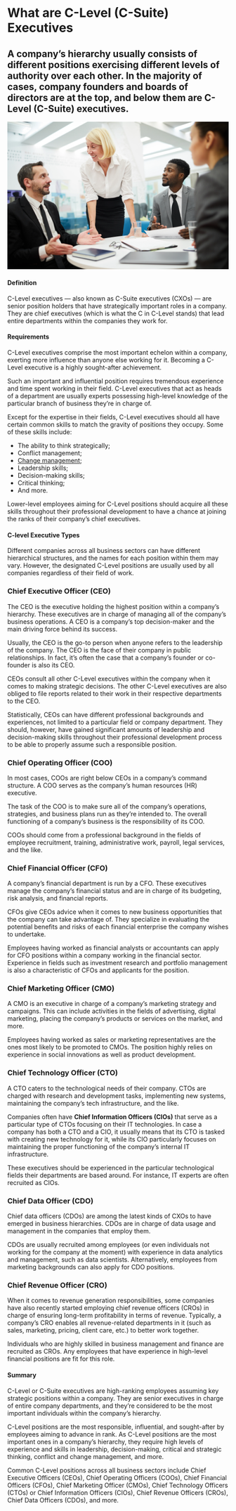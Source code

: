 # What are C-Level (C-Suite) Executives

## A company’s hierarchy usually consists of different positions exercising different levels of authority over each other. In the majority of cases, company founders and boards of directors are at the top, and below them are C-Level (C-Suite) executives.

![C level executives](./img/executive-board-YC2MWG3.webp)

#### Definition

C-Level executives — also known as C-Suite executives (CXOs) — are senior position holders that have strategically important roles in a company. They are chief executives (which is what the C in C-Level stands) that lead entire departments within the companies they work for.

#### Requirements

C-Level executives comprise the most important echelon within a company, exerting more influence than anyone else working for it. Becoming a C-Level executive is a highly sought-after achievement.

Such an important and influential position requires tremendous experience and time spent working in their field. C-Level executives that act as heads of a department are usually experts possessing high-level knowledge of the particular branch of business they’re in charge of.

Except for the expertise in their fields, C-Level executives should all have certain common skills to match the gravity of positions they occupy. Some of these skills include:

* The ability to think strategically;
* Conflict management;
* [Change management](https://www.prosci.com/resources/articles/what-is-change-management); 
* Leadership skills;
* Decision-making skills;
* Critical thinking;
* And more.

Lower-level employees aiming for C-Level positions should acquire all these skills throughout their professional development to have a chance at joining the ranks of their company’s chief executives.

#### C-level Executive Types

Different companies across all business sectors can have different hierarchical structures, and the names for each position within them may vary. However, the designated C-Level positions are usually used by all companies regardless of their field of work.

### Chief Executive Officer (CEO)

The CEO is the executive holding the highest position within a company’s hierarchy. These executives are in charge of managing all of the company’s business operations. A CEO is a company’s top decision-maker and the main driving force behind its success.

Usually, the CEO is the go-to person when anyone refers to the leadership of the company. The CEO is the face of their company in public relationships. In fact, it’s often the case that a company’s founder or co-founder is also its CEO.

CEOs consult all other C-Level executives within the company when it comes to making strategic decisions. The other C-Level executives are also obliged to file reports related to their work in their respective departments to the CEO.

Statistically, CEOs can have different professional backgrounds and experiences, not limited to a particular field or company department. They should, however, have gained significant amounts of leadership and decision-making skills throughout their professional development process to be able to properly assume such a responsible position.

### Chief Operating Officer (COO)

In most cases, COOs are right below CEOs in a company’s command structure. A COO serves as the company’s human resources (HR) executive. 

The task of the COO is to make sure all of the company’s operations, strategies, and business plans run as they’re intended to. The overall functioning of a company’s business is the responsibility of its COO.

COOs should come from a professional background in the fields of employee recruitment, training, administrative work, payroll, legal services, and the like. 

### Chief Financial Officer (CFO)

A company’s financial department is run by a CFO. These executives manage the company’s financial status and are in charge of its budgeting, risk analysis, and financial reports. 

CFOs give CEOs advice when it comes to new business opportunities that the company can take advantage of. They specialize in evaluating the potential benefits and risks of each financial enterprise the company wishes to undertake.

Employees having worked as financial analysts or accountants can apply for CFO positions within a company working in the financial sector. Experience in fields such as investment research and portfolio management is also a characteristic of CFOs and applicants for the position. 

### Chief Marketing Officer (CMO)

A CMO is an executive in charge of a company’s marketing strategy and campaigns. This can include activities in the fields of advertising, digital marketing, placing the company’s products or services on the market, and more.

Employees having worked as sales or marketing representatives are the ones most likely to be promoted to CMOs. The position highly relies on experience in social innovations as well as product development.

### Chief Technology Officer (CTO)

A CTO caters to the technological needs of their company. CTOs are charged with research and development tasks, implementing new systems, maintaining the company’s tech infrastructure, and the like.

Companies often have **Chief Information Officers (CIOs)** that serve as a particular type of CTOs focusing on their IT technologies. In case a company has both a CTO and a CIO, it usually means that its CTO is tasked with creating new technology for it, while its CIO particularly focuses on maintaining the proper functioning of the company’s internal IT infrastructure. 

These executives should be experienced in the particular technological fields their departments are based around. For instance, IT experts are often recruited as CIOs.

### Chief Data Officer (CDO)

Chief data officers (CDOs) are among the latest kinds of CXOs to have emerged in business hierarchies. CDOs are in charge of data usage and management in the companies that employ them. 

CDOs are usually recruited among employees (or even individuals not working for the company at the moment) with experience in data analytics and management, such as data scientists. Alternatively, employees from marketing backgrounds can also apply for CDO positions.  

### Chief Revenue Officer (CRO)

When it comes to revenue generation responsibilities, some companies have also recently started employing chief revenue officers (CROs) in charge of ensuring long-term profitability in terms of revenue. Typically, a company’s CRO enables all revenue-related departments in it (such as sales, marketing, pricing, client care, etc.) to better work together.

Individuals who are highly skilled in business management and finance are recruited as CROs. Any employees that have experience in high-level financial positions are fit for this role. 

#### Summary

C-Level or C-Suite executives are high-ranking employees assuming key strategic positions within a company. They are senior executives in charge of entire company departments, and they’re considered to be the most important individuals within the company’s hierarchy.

C-Level positions are the most responsible, influential, and sought-after by employees aiming to advance in rank. As C-Level positions are the most important ones in a company’s hierarchy, they require high levels of experience and skills in leadership, decision-making, critical and strategic thinking, conflict and change management, and more.

Common C-Level positions across all business sectors include Chief Executive Officers (CEOs), Chief Operating Officers (COOs), Chief Financial Officers (CFOs), Chief Marketing Officer (CMOs), Chief Technology Officers (CTOs) or Chief Information Officers (CIOs), Chief Revenue Officers (CROs), Chief Data Officers (CDOs), and more. 